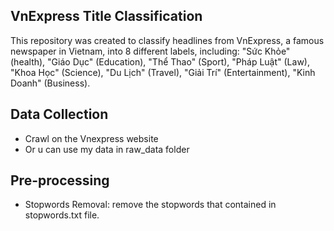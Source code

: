 ## VnExpress Title Classification
This repository was created to classify headlines from VnExpress, a famous newspaper in Vietnam, into 8 different labels, including: "Sức Khỏe" (health), "Giáo Dục" (Education), "Thể Thao" (Sport), "Pháp Luật" (Law),
"Khoa Học" (Science), "Du Lịch" (Travel), "Giải Trí" (Entertainment), "Kinh Doanh" (Business).

## Data Collection
- Crawl on the Vnexpress website
- Or u can use my data in raw_data folder

## Pre-processing
- Stopwords Removal: remove the stopwords that contained in stopwords.txt file.
  
